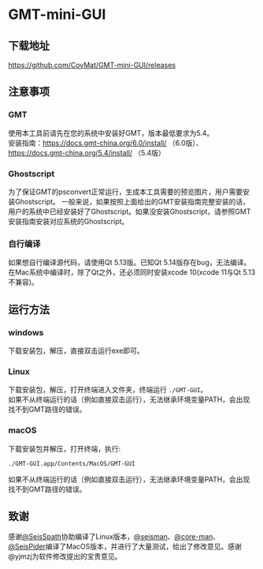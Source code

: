 # GMT-mini-GUI

## 下载地址

https://github.com/CovMat/GMT-mini-GUI/releases

## 注意事项
### GMT
使用本工具前请先在您的系统中安装好GMT，版本最低要求为5.4。  
安装指南：https://docs.gmt-china.org/6.0/install/ （6.0版）、https://docs.gmt-china.org/5.4/install/ （5.4版）  
### Ghostscript
为了保证GMT的psconvert正常运行，生成本工具需要的预览图片，用户需要安装Ghostscript。
一般来说，如果按照上面给出的GMT安装指南完整安装的话，用户的系统中已经安装好了Ghostscript。如果没安装Ghostscript，请参照GMT安装指南安装对应系统的Ghostscript。  
### 自行编译
如果想自行编译源代码，请使用Qt 5.13版。已知Qt 5.14版存在bug，无法编译。
在Mac系统中编译时，除了Qt之外，还必须同时安装xcode 10(xcode 11与Qt 5.13不兼容)。

## 运行方法

### windows

下载安装包，解压，直接双击运行exe即可。

### Linux

下载安装包，解压，打开终端进入文件夹，终端运行 `./GMT-GUI`。  
如果不从终端运行的话（例如直接双击运行），无法继承环境变量PATH，会出现找不到GMT路径的错误。

### macOS

下载安装包并解压，打开终端，执行:

```
./GMT-GUI.app/Contents/MacOS/GMT-GUI
```
如果不从终端运行的话（例如直接双击运行），无法继承环境变量PATH，会出现找不到GMT路径的错误。

## 致谢

感谢[@SeisSpath](https://github.com/SeisSpath)协助编译了Linux版本，[@seisman](https://github.com/seisman)、[@core-man](https://github.com/core-man)、[@SeisPider](https://github.com/SeisPider)编译了MacOS版本，并进行了大量测试，给出了修改意见。感谢@yjmzj为软件修改提出的宝贵意见。
